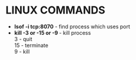 # LINUX COMMANDS

- **lsof -i tcp:8070** - find process which uses port 
- **kill -3 or -15 or -9 <PID>** - kill process\
    3 - quit\
    15 - terminate\
    9 - kill